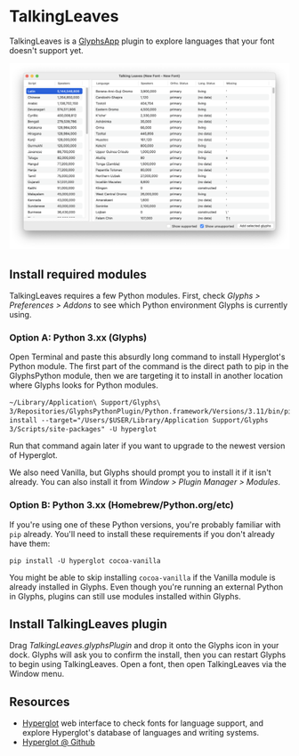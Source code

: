 # TalkingLeaves

TalkingLeaves is a [GlyphsApp](https://glyphsapp.com/) plugin to explore languages that your font doesn't support yet.

![](screenshot.png)

## Install required modules

TalkingLeaves requires a few Python modules. First, check *Glyphs > Preferences > Addons* to see which Python environment Glyphs is currently using.

### Option A: Python 3.xx (Glyphs)

Open Terminal and paste this absurdly long command to install Hyperglot's Python module. The first part of the command is the direct path to pip in the GlyphsPython module, then we are targeting it to install in another location where Glyphs looks for Python modules.

	~/Library/Application\ Support/Glyphs\ 3/Repositories/GlyphsPythonPlugin/Python.framework/Versions/3.11/bin/pip3 install --target="/Users/$USER/Library/Application Support/Glyphs 3/Scripts/site-packages" -U hyperglot

Run that command again later if you want to upgrade to the newest version of Hyperglot.

We also need Vanilla, but Glyphs should prompt you to install it if it isn't already. You can also install it from *Window > Plugin Manager > Modules*.

### Option B: Python 3.xx (Homebrew/Python.org/etc)

If you're using one of these Python versions, you're probably familiar with `pip` already. You'll need to install these requirements if you don't already have them:

	pip install -U hyperglot cocoa-vanilla

You might be able to skip installing `cocoa-vanilla` if the Vanilla module is already installed in Glyphs. Even though you're running an external Python in Glyphs, plugins can still use modules installed within Glyphs.

## Install TalkingLeaves plugin

Drag *TalkingLeaves.glyphsPlugin* and drop it onto the Glyphs icon in your dock. Glyphs will ask you to confirm the install, then you can restart Glyphs to begin using TalkingLeaves. Open a font, then open TalkingLeaves via the Window menu.

## Resources

- [Hyperglot](https://hyperglot.rosettatype.com/) web interface to check fonts for language support, and explore Hyperglot's database of languages and writing systems.
- [Hyperglot @ Github](https://github.com/rosettatype/hyperglot/)
